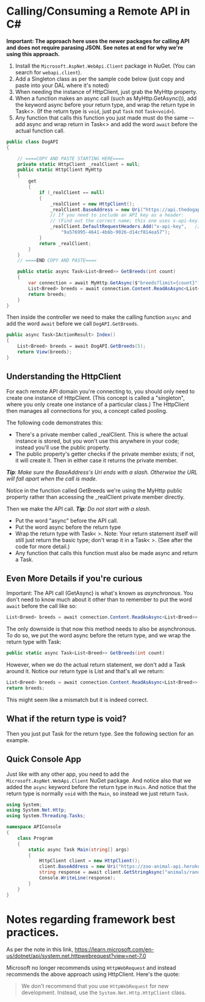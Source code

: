 # Calling/Consuming a Remote API in C#

**Important: The approach here uses the newer packages for calling API and does not require parasing JSON. See notes at end for why we're using this approach.**

1. Install the ``Microsoft.AspNet.WebApi.Client`` package in NuGet. (You can search for ``webapi.client``).
2. Add a Singleton class as per the sample code below (just copy and paste into your DAL where it's noted)
3. When needing the instance of HttpClient, just grab the MyHttp property.
4. When a function makes an async call (such as MyHttp.GetAsync()), add the keyword async before your return type, and wrap the return type in Task<>. (If the return type is ``void``, just put ``Task`` not ``Task<void>``).
5. Any function that calls this function you just made must do the same -- add async and wrap return in Task<> and add the word ``await`` before the actual function call.

```cs
public class DogAPI
{

    // ====COPY AND PASTE STARTING HERE====
    private static HttpClient _realClient = null;
    public static HttpClient MyHttp
    {
        get
        {
            if (_realClient == null)
            {
                _realClient = new HttpClient();
                _realClient.BaseAddress = new Uri("https://api.thedogapi.com/v1/"); // ADD YOUR OWN BASE ADDRESS HERE
                // If you need to include an API key as a header:
                // (Find out the correct name; this one uses x-api-key.)
                _realClient.DefaultRequestHeaders.Add("x-api-key",   // REPLACE WITH YOUR OWN API KEY STUFF
                    "9a576995-4641-4b6b-9026-d14cf814ea57");
            }
            return _realClient;
        }
    }
    // ====END COPY AND PASTE====

    public static async Task<List<Breed>> GetBreeds(int count)
    {
        var connection = await MyHttp.GetAsync($"breeds?limit={count}");
        List<Breed> breeds = await connection.Content.ReadAsAsync<List<Breed>>();
        return breeds;
    }
}
```

Then inside the controller we need to make the calling function ``async`` and add the word ``await`` before we call ``DogAPI.GetBreeds``.

```cs
public async Task<IActionResult> Index()
{
    List<Breed> breeds = await DogAPI.GetBreeds(5);
    return View(breeds);
}

```


## Understanding the HttpClient

For each remote API domain you're connecting to, you should only need to create one instance of HttpClient. (This concept is called a "singleton", where you only create one instance of a particular class.) The HttpClient then manages all connections for you, a concept called pooling.

The following code demonstrates this:
* There's a private member called _realClient. This is where the actual instance is stored, but you won't use this anywhere in your code; instead you'll use the public property.
* The public property's getter checks if the private member exists; if not, it will create it. Then in either case it returns the private member.

***Tip**: Make sure the BaseAddress's Uri ends with a slash. Otherwise the URL will fall apart when the call is made.*

Notice in the function called GetBreeds we're using the MyHttp public property rather than accessing the _realClient private member directly.

Then we make the API call. ***Tip**: Do not start with a slash.*

* Put the word "async" before the API call.
* Put the word async before the return type
* Wrap the return type with Task< >. Note: Your return statement itself will still just return the basic type; don't wrap it in a Task< >. (See after the code for more detail.)
* Any function that calls this function must also be made async and return a Task.

## Even More Details if you're curious

Important: The API call (GetAsync) is what's known as *asynchronous*. You don't need to know much about it other than to remember to put the word ``await`` before the call like so:

```cs
List<Breed> breeds = await connection.Content.ReadAsAsync<List<Breed>>();
```

The only downside is that now this method needs to also be asynchronous. To do so, we put the word async before the return type, and we wrap the return type with Task:

```cs
public static async Task<List<Breed>> GetBreeds(int count)
```

However, when we do the actual return statement, we don't add a Task around it. Notice our return type is List<Breed> and that's all we return:

```cs
List<Breed> breeds = await connection.Content.ReadAsAsync<List<Breed>>();
return breeds;
```

This might seem like a mismatch but it is indeed correct.


## What if the return type is void?

Then you just put Task for the return type. See the following section for an example.

## Quick Console App

Just like with any other app, you need to add the ``Microsoft.AspNet.WebApi.Client`` NuGet package. And notice also that we added the ``async`` keyword before the return type in ``Main``. And notice that the return type is normally ``void`` with the ``Main``, so instead we just return ``Task``.


```cs
using System;
using System.Net.Http;
using System.Threading.Tasks;

namespace APIConsole
{
    class Program
    {
        static async Task Main(string[] args)
        {
            HttpClient client = new HttpClient();
            client.BaseAddress = new Uri("https://zoo-animal-api.herokuapp.com/");
            string response = await client.GetStringAsync("animals/rand/3");
            Console.WriteLine(response);
        }
    }
}
```

# Notes regarding framework best practices.

As per the note in this link, https://learn.microsoft.com/en-us/dotnet/api/system.net.httpwebrequest?view=net-7.0

Microsoft no longer recommends using ``HttpWebRequest`` and instead recommends the above approach using HttpClient. Here's the quote:

> We don't recommend that you use ``HttpWebRequest`` for new development. Instead, use the ``System.Net.Http.HttpClient`` class.

